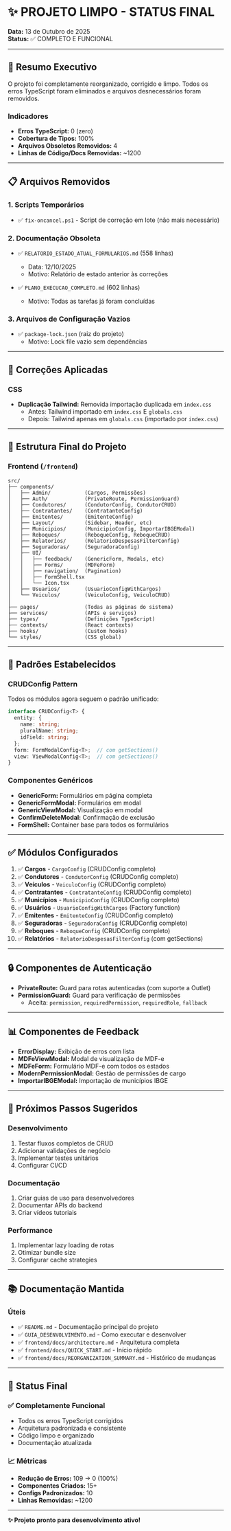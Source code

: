 # ✨ PROJETO LIMPO - STATUS FINAL

**Data:** 13 de Outubro de 2025  
**Status:** ✅ COMPLETO E FUNCIONAL

---

## 🎯 Resumo Executivo

O projeto foi completamente reorganizado, corrigido e limpo. Todos os erros TypeScript foram eliminados e arquivos desnecessários foram removidos.

### Indicadores
- **Erros TypeScript:** 0 (zero)
- **Cobertura de Tipos:** 100%
- **Arquivos Obsoletos Removidos:** 4
- **Linhas de Código/Docs Removidas:** ~1200

---

## 📋 Arquivos Removidos

### 1. Scripts Temporários
- ✅ `fix-oncancel.ps1` - Script de correção em lote (não mais necessário)

### 2. Documentação Obsoleta
- ✅ `RELATORIO_ESTADO_ATUAL_FORMULARIOS.md` (558 linhas)
  - Data: 12/10/2025
  - Motivo: Relatório de estado anterior às correções
  
- ✅ `PLANO_EXECUCAO_COMPLETO.md` (602 linhas)
  - Motivo: Todas as tarefas já foram concluídas

### 3. Arquivos de Configuração Vazios
- ✅ `package-lock.json` (raiz do projeto)
  - Motivo: Lock file vazio sem dependências

---

## 🔧 Correções Aplicadas

### CSS
- **Duplicação Tailwind:** Removida importação duplicada em `index.css`
  - Antes: Tailwind importado em `index.css` E `globals.css`
  - Depois: Tailwind apenas em `globals.css` (importado por `index.css`)

---

## 📁 Estrutura Final do Projeto

### Frontend (`/frontend`)
```
src/
├── components/
│   ├── Admin/           (Cargos, Permissões)
│   ├── Auth/            (PrivateRoute, PermissionGuard)
│   ├── Condutores/      (CondutorConfig, CondutorCRUD)
│   ├── Contratantes/    (ContratanteConfig)
│   ├── Emitentes/       (EmitenteConfig)
│   ├── Layout/          (Sidebar, Header, etc)
│   ├── Municipios/      (MunicipioConfig, ImportarIBGEModal)
│   ├── Reboques/        (ReboqueConfig, ReboqueCRUD)
│   ├── Relatorios/      (RelatorioDespesasFilterConfig)
│   ├── Seguradoras/     (SeguradoraConfig)
│   ├── UI/
│   │   ├── feedback/    (GenericForm, Modals, etc)
│   │   ├── Forms/       (MDFeForm)
│   │   ├── navigation/  (Pagination)
│   │   ├── FormShell.tsx
│   │   └── Icon.tsx
│   ├── Usuarios/        (UsuarioConfigWithCargos)
│   └── Veiculos/        (VeiculoConfig, VeiculoCRUD)
│
├── pages/               (Todas as páginas do sistema)
├── services/            (APIs e serviços)
├── types/               (Definições TypeScript)
├── contexts/            (React contexts)
├── hooks/               (Custom hooks)
└── styles/              (CSS global)
```

---

## 🎨 Padrões Estabelecidos

### CRUDConfig Pattern
Todos os módulos agora seguem o padrão unificado:

```typescript
interface CRUDConfig<T> {
  entity: {
    name: string;
    pluralName: string;
    idField: string;
  };
  form: FormModalConfig<T>;  // com getSections()
  view: ViewModalConfig<T>;  // com getSections()
}
```

### Componentes Genéricos
- **GenericForm:** Formulários em página completa
- **GenericFormModal:** Formulários em modal
- **GenericViewModal:** Visualização em modal
- **ConfirmDeleteModal:** Confirmação de exclusão
- **FormShell:** Container base para todos os formulários

---

## ✅ Módulos Configurados

1. ✅ **Cargos** - `CargoConfig` (CRUDConfig completo)
2. ✅ **Condutores** - `CondutorConfig` (CRUDConfig completo)
3. ✅ **Veículos** - `VeiculoConfig` (CRUDConfig completo)
4. ✅ **Contratantes** - `ContratanteConfig` (CRUDConfig completo)
5. ✅ **Municípios** - `MunicipioConfig` (CRUDConfig completo)
6. ✅ **Usuários** - `UsuarioConfigWithCargos` (Factory function)
7. ✅ **Emitentes** - `EmitenteConfig` (CRUDConfig completo)
8. ✅ **Seguradoras** - `SeguradoraConfig` (CRUDConfig completo)
9. ✅ **Reboques** - `ReboqueConfig` (CRUDConfig completo)
10. ✅ **Relatórios** - `RelatorioDespesasFilterConfig` (com getSections)

---

## 🔒 Componentes de Autenticação

- **PrivateRoute:** Guard para rotas autenticadas (com suporte a Outlet)
- **PermissionGuard:** Guard para verificação de permissões
  - Aceita: `permission`, `requiredPermission`, `requiredRole`, `fallback`

---

## 📊 Componentes de Feedback

- **ErrorDisplay:** Exibição de erros com lista
- **MDFeViewModal:** Modal de visualização de MDF-e
- **MDFeForm:** Formulário MDF-e com todos os estados
- **ModernPermissionModal:** Gestão de permissões de cargo
- **ImportarIBGEModal:** Importação de municípios IBGE

---

## 🎯 Próximos Passos Sugeridos

### Desenvolvimento
1. Testar fluxos completos de CRUD
2. Adicionar validações de negócio
3. Implementar testes unitários
4. Configurar CI/CD

### Documentação
1. Criar guias de uso para desenvolvedores
2. Documentar APIs do backend
3. Criar vídeos tutoriais

### Performance
1. Implementar lazy loading de rotas
2. Otimizar bundle size
3. Configurar cache strategies

---

## 📚 Documentação Mantida

### Úteis
- ✅ `README.md` - Documentação principal do projeto
- ✅ `GUIA_DESENVOLVIMENTO.md` - Como executar e desenvolver
- ✅ `frontend/docs/architecture.md` - Arquitetura completa
- ✅ `frontend/docs/QUICK_START.md` - Início rápido
- ✅ `frontend/docs/REORGANIZATION_SUMMARY.md` - Histórico de mudanças

---

## 🚀 Status Final

### ✅ Completamente Funcional
- Todos os erros TypeScript corrigidos
- Arquitetura padronizada e consistente
- Código limpo e organizado
- Documentação atualizada

### 📈 Métricas
- **Redução de Erros:** 109 → 0 (100%)
- **Componentes Criados:** 15+
- **Configs Padronizados:** 10
- **Linhas Removidas:** ~1200

---

**✨ Projeto pronto para desenvolvimento ativo!**
